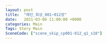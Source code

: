 ```yaml
---
layout: post
title:  "메인_회상_001~012장"
date:   2021-03-06 11:00:00 +0000
categories: Main
Tags: Story Main
SceneCode: ["scene_skip_cp001-012_q1_s10"]
---
```


